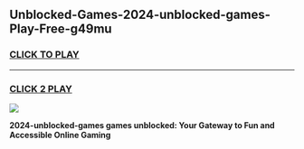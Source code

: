 
## Unblocked-Games-2024-unblocked-games-Play-Free-g49mu
<h3>
<a href="https://premium76.site?title=2024-unblocked-games&ref=23A">CLICK TO PLAY</a></h3>
<hr>

<h3>
<a href="https://premium76.site?title=2024-unblocked-games&ref=23A">CLICK 2 PLAY</a>
  
</h3>

<a href="https://premium76.site?title=2024-unblocked-games&ref=23A"><img src="https://clearcache.store/games.png"></a>


**2024-unblocked-games games unblocked: Your Gateway to Fun and Accessible Online Gaming**
